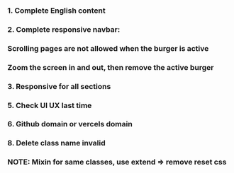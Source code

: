 ### 1. Complete English content

### 2. Complete responsive navbar: 
  ### Scrolling pages are not allowed when the burger is active
  ### Zoom the screen in and out, then remove the active burger

### 3. Responsive for all sections

### 5. Check UI UX last time

### 6. Github domain or vercels domain

### 8. Delete class name invalid

### NOTE: Mixin for same classes, use extend => remove reset css